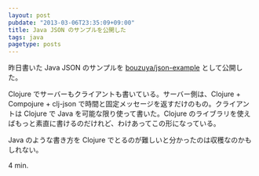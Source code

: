 ```yaml
---
layout: post
pubdate: "2013-03-06T23:35:09+09:00"
title: Java JSON のサンプルを公開した
tags: java
pagetype: posts
---
```

昨日書いた Java JSON のサンプルを [bouzuya/json-example][bouzuya/json-example] として公開した。

[bouzuya/json-example]: https://github.com/bouzuya/json-example 

Clojure でサーバーもクライアントも書いている。サーバー側は、Clojure + Compojure + clj-json で時間と固定メッセージを返すだけのもの。クライアントは Clojure で Java を可能な限り使って書いた。Clojure のライブラリを使えばもっと素直に書けるのだけれど、わけあってこの形になっている。

Java のような書き方を Clojure でとるのが難しいと分かったのは収穫なのかもしれない。

4 min.
